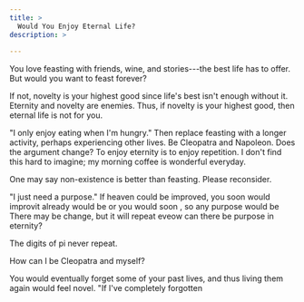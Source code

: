 ```yaml
---
title: >
  Would You Enjoy Eternal Life?
description: >
  
---
```


You love feasting with friends, wine, and stories---the best life has to offer. But would you want to feast forever?

If not, novelty is your highest good since life's best isn't enough without it. Eternity and novelty are enemies. Thus, if novelty is your highest good, then eternal life is not for you.

"I only enjoy eating when I'm hungry." Then replace feasting with a longer activity, perhaps experiencing other lives. Be Cleopatra and Napoleon. Does the argument change? To enjoy eternity is to enjoy repetition. I don't find this hard to imagine; my morning coffee is wonderful everyday.

One may say non-existence is better than feasting. Please reconsider.

"I just need a purpose." If heaven could be improved, you soon would improvit already would be or you would soon , so any purpose would be There may be change, but it will repeat eveow can there be purpose in eternity?

The digits of pi never repeat.

How can I be Cleopatra and myself?

You would eventually forget some of your past lives, and thus living them again would feel novel. "If I've completely forgotten
